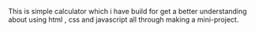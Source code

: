 This is simple calculator which i have build for get a better understanding about using html , css and javascript all through making a mini-project.
